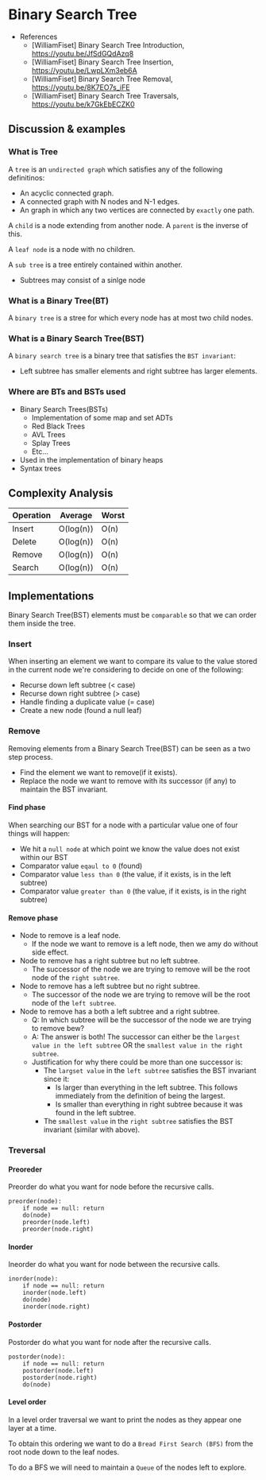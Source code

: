 # Binary Search Tree

- References
  - [WilliamFiset] Binary Search Tree Introduction, https://youtu.be/JfSdGQdAzq8
  - [WilliamFiset] Binary Search Tree Insertion, https://youtu.be/LwpLXm3eb6A
  - [WilliamFiset] Binary Search Tree Removal, https://youtu.be/8K7EO7s_iFE
  - [WilliamFiset] Binary Search Tree Traversals, https://youtu.be/k7GkEbECZK0

## Discussion & examples

### What is Tree

A `tree` is an `undirected graph` which satisfies any of the following definitinos:

- An acyclic connected graph.
- A connected graph with N nodes and N-1 edges.
- An graph in which any two vertices are connected by `exactly` one path.

A `child` is a node extending from another node. A `parent` is the inverse of this.

A `leaf node` is a node with no children.

A `sub tree` is a tree entirely contained within another.

- Subtrees may consist of a sinlge node

### What is a Binary Tree(BT)

A `binary tree` is a stree for which every node has at most two child nodes.

### What is a Binary Search Tree(BST)

A `binary search tree` is a binary tree that satisfies the `BST invariant`:

- Left subtree has smaller elements and right subtree has larger elements.

### Where are BTs and BSTs used

- Binary Search Trees(BSTs)
  - Implementation of some map and set ADTs
  - Red Black Trees
  - AVL Trees
  - Splay Trees
  - Etc...
- Used in the implementation of binary heaps
- Syntax trees

## Complexity Analysis

| Operation | Average   | Worst |
| --------- | --------- | ----- |
| Insert    | O(log(n)) | O(n)  |
| Delete    | O(log(n)) | O(n)  |
| Remove    | O(log(n)) | O(n)  |
| Search    | O(log(n)) | O(n)  |

## Implementations

Binary Search Tree(BST) elements must be `comparable` so that we can order them inside the tree.

### Insert

When inserting an element we want to compare its value to the value stored in the current node we're considering to decide on one of the following:

- Recurse down left subtree (< case)
- Recurse down right subtree (> case)
- Handle finding a duplicate value (= case)
- Create a new node (found a null leaf)

### Remove

Removing elements from a Binary Search Tree(BST) can be seen as a two step process.

- Find the element we want to remove(if it exists).
- Replace the node we want to remove with its successor (if any) to maintain the BST invariant.

#### Find phase

When searching our BST for a node with a particular value one of four things will happen:

- We hit a `null node` at which point we know the value does not exist within our BST
- Comparator value `eqaul to 0` (found)
- Comparator value `less than 0` (the value, if it exists, is in the left subtree)
- Comparator value `greater than 0` (the value, if it exists, is in the right subtree)

#### Remove phase

- Node to remove is a leaf node.
  - If the node we want to remove is a left node, then we amy do without side effect.
- Node to remove has a right subtree but no left subtree.
  - The successor of the node we are trying to remove will be the root node of the `right subtree`.
- Node to remove has a left subtree but no right subtree.
  - The successor of the node we are trying to remove will be the root node of the `left subtree`.
- Node to remove has a both a left subtree and a right subtree.
  - Q: In which subtree will be the successor of the node we are trying to remove bew?
  - A: The answer is both! The successor can either be the `largest value in the left subtree` OR the `smallest value in the right subtree`.
  - Justification for why there could be more than one successor is:
    - The `largset value` in the `left subtree` satisfies the BST invariant since it:
      - Is larger than everything in the left subtree. This follows immediately from the definition of being the largest.
      - Is smaller than everything in right subtree because it was found in the left subtree.
    - The `smallest value` in the `right subtree` satisfies the BST invariant (similar with above).

### Treversal

#### Preoreder

Preorder do what you want for node before the recursive calls.

```
preorder(node):
    if node == null: return
    do(node)
    preorder(node.left)
    preorder(node.right)
```

#### Inorder

Ineorder do what you want for node between the recursive calls.

```
inorder(node):
    if node == null: return
    inorder(node.left)
    do(node)
    inorder(node.right)
```

#### Postorder

Postorder do what you want for node after the recursive calls.

```
postorder(node):
    if node == null: return
    postorder(node.left)
    postorder(node.right)
    do(node)
```

#### Level order

In a level order traversal we want to print the nodes as they appear one layer at a time.

To obtain this ordering we want to do a `Bread First Search (BFS)` from the root node down to the leaf nodes.

To do a BFS we will need to maintain a `Queue` of the nodes left to explore.
